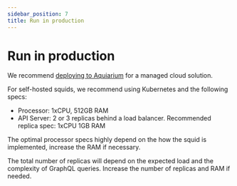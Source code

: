 ```yaml
---
sidebar_position: 7
title: Run in production
---
```


# Run in production

We recommend [deploying to Aquiarium](/docs/deploy-squid/) for a managed cloud solution. 

For self-hosted squids, we recommend using Kubernetes and the following specs:

- Processor: 1xCPU, 512GB RAM
- API Server: 2 or 3 replicas behind a load balancer. Recommended replica spec: 1xCPU 1GB RAM

The optimal processor specs highly depend on the how the squid is implemented, increase the RAM if necessary.

The total number of replicas will depend on the expected load and the complexity of GraphQL queries. Increase the number of replicas and RAM if needed.

